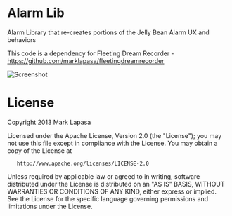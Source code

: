 Alarm Lib
=========

Alarm Library that re-creates portions of the Jelly Bean Alarm UX and behaviors

This code is a dependency for Fleeting Dream Recorder - https://github.com/marklapasa/fleetingdreamrecorder


![Screenshot](http://lh4.ggpht.com/NDDC3gG7jNbUPA4G5OfUgJnNwZ5IdUjVUTCXZiR8dPamoFNACocroLWJ9AT3ga3awHT4=h900-rw "Alarm Lib example")

License
=======

  Copyright 2013 Mark Lapasa

   Licensed under the Apache License, Version 2.0 (the "License");
   you may not use this file except in compliance with the License.
   You may obtain a copy of the License at

       http://www.apache.org/licenses/LICENSE-2.0

   Unless required by applicable law or agreed to in writing, software
   distributed under the License is distributed on an "AS IS" BASIS,
   WITHOUT WARRANTIES OR CONDITIONS OF ANY KIND, either express or implied.
   See the License for the specific language governing permissions and
   limitations under the License.
